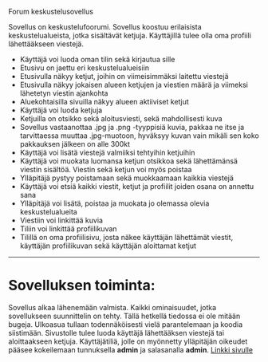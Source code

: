 Forum keskustelusovellus

Sovellus on keskustelufoorumi. 
Sovellus koostuu erilaisista keskustelualueista, jotka sisältävät ketjuja.
Käyttäjillä tulee olla oma profiili lähettääkseen viestejä.

- Käyttäjä voi luoda oman tilin sekä kirjautua sille
- Etusivu on jaettu eri keskustelualueisiin
- Etusivulla näkyy ketjut, joihin on viimeisimmäksi laitettu viestejä
- Etusivulla näkyy jokaisen alueen ketjujen ja viestien määrä ja viimeksi lähetetyn viestin ajankohta
- Aluekohtaisilla sivuilla näkyy alueen aktiiviset ketjut
- Käyttäjä voi luoda ketjuja
- Ketjuilla on otsikko sekä aloitusviesti, sekä mahdollisesti kuva
- Sovellus vastaanottaa .jpg ja .png -tyyppisiä kuvia, pakkaa ne itse ja tarvittaessa muuttaa .jpg-muotoon, hyväksyy kuvan vain mikäli sen koko pakkauksen jälkeen on alle 300kt
- Käyttäjä voi lisätä viestejä valmiiksi tehtyihin ketjuihin
- Käyttäjä voi muokata luomansa ketjun otsikkoa sekä lähettämänsä viestin sisältöä. Viestin sekä ketjun voi myös poistaa
- Ylläpitäjä pystyy poistamaan sekä muokkaamaan kaikkia viestejä
- Käyttäjä voi etsiä kaikki viestit, ketjut ja profiilit joiden osana on annettu sana
- Ylläpitäjä voi lisätä, poistaa ja muokata jo olemassa olevia keskustelualueita
- Viestiin voi linkittää kuvia
- Tiliin voi linkittää profiilikuvan
- Tilillä on oma profiilisivu, josta näkee käyttäjän lähettämät viestit, käyttäjän profiilikuvan sekä käyttäjän aloittamat ketjut
<hr>

<h1>Sovelluksen toiminta:</h1>
Sovellus alkaa lähenemään valmista. Kaikki ominaisuudet, jotka sovellukseen suunnittelin on tehty.
Tällä hetkellä tiedossa ei ole mitään bugeja. Ulkoasua tullaan todennäköisesti vielä parantelemaan ja koodia siistimään.
Sivustolle tulee luoda käyttäjä lähettääksen viestejä tai aloittaakseen ketjuja. Käyttäjätiliä, jolle on myönnetty ylläpitäjän oikeudet pääsee kokeilemaan tunnuksella <b>admin</b> ja salasanalla <b>admin</b>.
<a href="http://general-forum.herokuapp.com/">Linkki sivulle</a>
